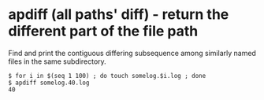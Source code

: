 apdiff (all paths' diff) - return the different part of the file path
=====================================================================

Find and print the contiguous differing subsequence among similarly named files
in the same subdirectory.

```
$ for i in $(seq 1 100) ; do touch somelog.$i.log ; done
$ apdiff somelog.40.log
40
```
